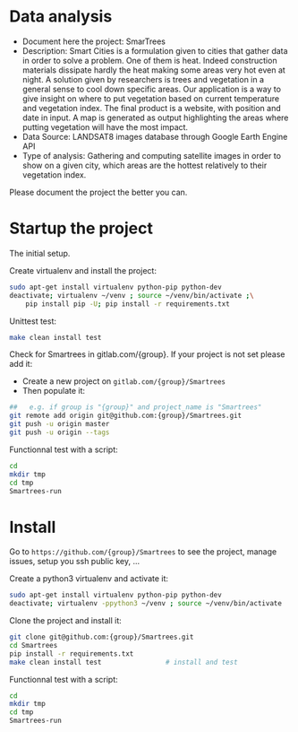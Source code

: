 # Data analysis
- Document here the project: SmarTrees
- Description: Smart Cities is a formulation given to cities that gather data in order to solve a problem. One of them is heat. Indeed construction materials dissipate hardly the heat making some areas very hot even at night. A solution given by researchers is trees and vegetation in a general sense to cool down specific areas. Our application is a way to give insight on where to put vegetation based on current temperature and vegetation index. The final product is a website, with position and date in input. A map is generated as output highlighting the areas where putting vegetation will have the most impact.
- Data Source: LANDSAT8 images database through Google Earth Engine API
- Type of analysis: Gathering and computing satellite images in order to show on a given city, which areas are the hottest relatively to their vegetation index.

Please document the project the better you can.

# Startup the project

The initial setup.

Create virtualenv and install the project:
```bash
sudo apt-get install virtualenv python-pip python-dev
deactivate; virtualenv ~/venv ; source ~/venv/bin/activate ;\
    pip install pip -U; pip install -r requirements.txt
```

Unittest test:
```bash
make clean install test
```

Check for Smartrees in gitlab.com/{group}.
If your project is not set please add it:

- Create a new project on `gitlab.com/{group}/Smartrees`
- Then populate it:

```bash
##   e.g. if group is "{group}" and project_name is "Smartrees"
git remote add origin git@github.com:{group}/Smartrees.git
git push -u origin master
git push -u origin --tags
```

Functionnal test with a script:

```bash
cd
mkdir tmp
cd tmp
Smartrees-run
```

# Install

Go to `https://github.com/{group}/Smartrees` to see the project, manage issues,
setup you ssh public key, ...

Create a python3 virtualenv and activate it:

```bash
sudo apt-get install virtualenv python-pip python-dev
deactivate; virtualenv -ppython3 ~/venv ; source ~/venv/bin/activate
```

Clone the project and install it:

```bash
git clone git@github.com:{group}/Smartrees.git
cd Smartrees
pip install -r requirements.txt
make clean install test                # install and test
```
Functionnal test with a script:

```bash
cd
mkdir tmp
cd tmp
Smartrees-run
```
